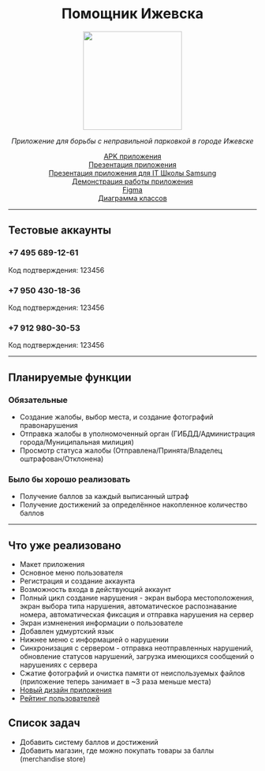 # <div align="center"> Помощник Ижевска </div>

<p align="center">
  <img src="https://sun9-38.userapi.com/impg/sW4LzyhHVXv5oGf8bwDxjD82tiULHQNMPmm3fA/1ofHbmg80DI.jpg?size=512x512&quality=96&sign=17ba047ca3457a334270d5499742672b&type=album" width="200" />
</p>

*<div align="center"> Приложение для борьбы с неправильной парковкой в городе Ижевске </div>*

[<div align="center">APK приложения</div>](https://drive.google.com/file/d/1LqKl_YF8aVw4SG4XcKCb_HErA1nQ6pIk/view?usp=sharing)
[<div align="center">Презентация приложения</div>](https://github.com/KapustaKosta/IzhHelper/blob/master/Помощник%20Ижевска%20—%20приложение.pptx)
[<div align="center">Презентация приложения для IT Школы Samsung</div>](https://github.com/KapustaKosta/IzhHelper/blob/master/Помощник%20Ижевска%20Samsung.pptx)
[<div align="center">Демонстрация работы приложения</div>](https://drive.google.com/file/d/1oIcnMSg8ZGypc_U8-k5fMiEEw6nHN75M/view?usp=sharing)
[<div align="center">Figma</div>](https://www.figma.com/file/I29B3JGJcYMTeyfpCSZ4Da/IzhHelper?node-id=0%3A1)
[<div align="center">Диаграмма классов</div>](https://drive.google.com/file/d/161sWs5Eu2-df3yCDbin1Sa3-cj1lLUdH/view?usp=sharing)

___

## Тестовые аккаунты

### +7 495 689-12-61
Код подтверждения: 123456

### +7 950 430-18-36
Код подтверждения: 123456

### +7 912 980-30-53
Код подтверждения: 123456
___

## Планируемые функции
### Обязательные
* Создание жалобы, выбор места, и создание фотографий правонарушения
* Отправка жалобы в уполномоченный орган (ГИБДД/Администрация города/Муниципальная милиция)
* Просмотр статуса жалобы (Отправлена/Принята/Владелец оштрафован/Отклонена)

### Было бы хорошо реализовать
* Получение баллов за каждый выписанный штраф 
* Получение достижений за определённое накопленное количество баллов

___

## Что уже реализовано
* Макет приложения
* Основное меню пользователя
* Регистрация и создание аккаунта
* Возможность входа в действующий аккаунт
* Полный цикл создание нарушения - экран выбора местоположения, экран выбора типа нарушения, автоматическое распознавание номера, автоматическая фиксация и отправка нарушения на сервер
* Экран измненения информации о пользователе
* Добавлен удмуртский язык
* Нижнее меню с информацией о нарушении
* Синхронизация с сервером - отправка неотправленных нарушений, обновление статусов нарушений, загрузка имеющихся сообщений о нарушениях с сервера
* Сжатие фотографий и очистка памяти от неиспользуемых файлов (приложение теперь занимает в ~3 раза меньше места)
* [<div>Новый дизайн приложения</div>](https://drive.google.com/drive/folders/1RObLL1EtqodX2ueT-8fqtKBA6dPaK9Qt?usp=sharing)
* [<div>Рейтинг пользователей</div>](https://drive.google.com/file/d/1zLD9WutVIOz9Rh0T0C_3zXq5H8oxu7dT/view?usp=sharing)



## Список задач
* Добавить систему баллов и достижений
* Добавить магазин, где можно покупать товары за баллы (merchandise store)
